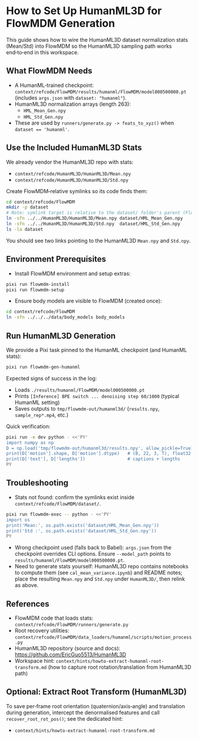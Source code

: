 # How to Set Up HumanML3D for FlowMDM Generation

This guide shows how to wire the HumanML3D dataset normalization stats (Mean/Std) into FlowMDM so the HumanML3D sampling path works end‑to‑end in this workspace.

## What FlowMDM Needs
- A HumanML‑trained checkpoint: `context/refcode/FlowMDM/results/humanml/FlowMDM/model000500000.pt` (includes `args.json` with `dataset: "humanml"`).
- HumanML3D normalization arrays (length 263):
  - `HML_Mean_Gen.npy`
  - `HML_Std_Gen.npy`
- These are used by `runners/generate.py -> feats_to_xyz()` when `dataset == 'humanml'`.

## Use the Included HumanML3D Stats
We already vendor the HumanML3D repo with stats:
- `context/refcode/HumanML3D/HumanML3D/Mean.npy`
- `context/refcode/HumanML3D/HumanML3D/Std.npy`

Create FlowMDM‑relative symlinks so its code finds them:
```bash
cd context/refcode/FlowMDM
mkdir -p dataset
# Note: symlink target is relative to the dataset/ folder's parent (FlowMDM/)
ln -sfn ../../HumanML3D/HumanML3D/Mean.npy dataset/HML_Mean_Gen.npy
ln -sfn ../../HumanML3D/HumanML3D/Std.npy  dataset/HML_Std_Gen.npy
ls -la dataset
```
You should see two links pointing to the HumanML3D `Mean.npy` and `Std.npy`.

## Environment Prerequisites
- Install FlowMDM environment and setup extras:
```bash
pixi run flowmdm-install
pixi run flowmdm-setup
```
- Ensure body models are visible to FlowMDM (created once):
```bash
cd context/refcode/FlowMDM
ln -sfn ../../../data/body_models body_models
```

## Run HumanML3D Generation
We provide a Pixi task pinned to the HumanML checkpoint (and HumanML stats):
```bash
pixi run flowmdm-gen-humanml
```
Expected signs of success in the log:
- Loads `./results/humanml/FlowMDM/model000500000.pt`
- Prints `[Inference] BPE switch ... denoising step 60/1000` (typical HumanML setting)
- Saves outputs to `tmp/flowmdm-out/humanml3d/` (`results.npy`, `sample_rep*.mp4`, etc.)

Quick verification:
```bash
pixi run -e dev python - <<'PY'
import numpy as np
D = np.load('tmp/flowmdm-out/humanml3d/results.npy', allow_pickle=True).item()
print(D['motion'].shape, D['motion'].dtype)   # (B, 22, 3, T), float32
print(D['text'], D['lengths'])                # captions + lengths
PY
```

## Troubleshooting
- Stats not found: confirm the symlinks exist inside `context/refcode/FlowMDM/dataset/`.
```bash
pixi run flowmdm-exec -- python - <<'PY'
import os
print('Mean:', os.path.exists('dataset/HML_Mean_Gen.npy'))
print('Std :', os.path.exists('dataset/HML_Std_Gen.npy'))
PY
```
- Wrong checkpoint used (falls back to Babel): `args.json` from the checkpoint overrides CLI options. Ensure `--model_path` points to `results/humanml/FlowMDM/model000500000.pt`.
- Need to generate stats yourself: HumanML3D repo contains notebooks to compute them (see `cal_mean_variance.ipynb`) and README notes; place the resulting `Mean.npy` and `Std.npy` under `HumanML3D/`, then relink as above.

## References
- FlowMDM code that loads stats: `context/refcode/FlowMDM/runners/generate.py`
- Root recovery utilities: `context/refcode/FlowMDM/data_loaders/humanml/scripts/motion_process.py`
- HumanML3D repository (source and docs): https://github.com/EricGuo5513/HumanML3D
- Workspace hint: `context/hints/howto-extract-humanml-root-transform.md` (how to capture root rotation/translation from HumanML3D path)

## Optional: Extract Root Transform (HumanML3D)
To save per‑frame root orientation (quaternion/axis‑angle) and translation during generation, intercept the denormalised features and call `recover_root_rot_pos()`; see the dedicated hint:
- `context/hints/howto-extract-humanml-root-transform.md`
